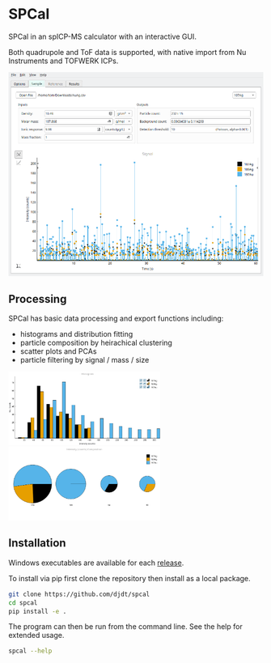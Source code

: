 # SPCal

SPCal in an spICP-MS calculator with an interactive GUI.

Both quadrupole and ToF data is supported, with native import from Nu Instruments and TOFWERK ICPs.

<img src="https://github.com/djdt/djdt.github.io/blob/main/img/spcal_0_9_13_sample_window.png" width=600>

## Processing

SPCal has basic data processing and export functions including:
- histograms and distribution fitting
- particle composition by heirachical clustering
- scatter plots and PCAs
- particle filtering by signal / mass / size


<img src="https://github.com/djdt/djdt.github.io/blob/main/img/spcal_0_9_13_histogram.png" width=300><img src="https://github.com/djdt/djdt.github.io/blob/main/img/spcal_0_9_13_composition.png" width=300>

## Installation

Windows executables are available for each [release](https://github.com/djdt/spcal/releases).

To install via pip first clone the repository then install as a local package.

```bash
git clone https://github.com/djdt/spcal
cd spcal
pip install -e .
```

The program can then be run from the command line. See the help for extended usage.

```bash
spcal --help
```
